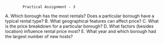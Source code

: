 			Practical Assignment - 3

A. Which borough has the most rentals? Does a particular borough have a typical rental type?
B. What geographical features can affect price?
C. What is the price breakdown for a particular borough?
D. What factors (besides location) influence rental price most?
E. What year and which borough had the largest number of new hosts?
